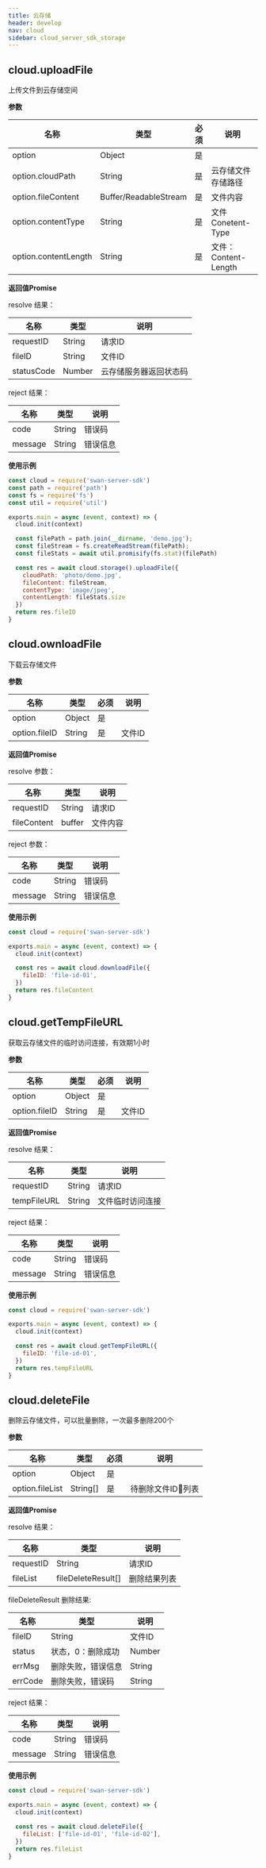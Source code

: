 ```yaml
---
title: 云存储
header: develop
nav: cloud
sidebar: cloud_server_sdk_storage
---
```


## cloud.uploadFile
上传文件到云存储空间


**参数**

|名称|类型|必须|说明|
|---|---|---|---|
|option|Object|是||
|option.cloudPath|String|是|云存储文件存储路径|
|option.fileContent|Buffer/ReadableStream|是|文件内容|
|option.contentType|String|是|文件 Conetent-Type|
|option.contentLength|String|是|文件：Content-Length|


**返回值Promise**

resolve 结果：

|名称|类型|说明|
|---|---|---|
|requestID|String|请求ID|
|fileID|String|文件ID|
|statusCode|Number|云存储服务器返回状态码|

reject 结果：

|名称|类型|说明|
|---|---|---|
|code|String|错误码|
|message|String|错误信息|


**使用示例**
``` js
const cloud = require('swan-server-sdk')
const path = require('path')
const fs = require('fs')
const util = require('util')

exports.main = async (event, context) => {
  cloud.init(context)

  const filePath = path.join(__dirname, 'demo.jpg');
  const fileStream = fs.createReadStream(filePath);
  const fileStats = await util.promisify(fs.stat)(filePath)

  const res = await cloud.storage().uploadFile({
    cloudPath: 'photo/demo.jpg',
    fileContent: fileStream,
    contentType: 'image/jpeg',
    contentLength: fileStats.size
  })
  return res.fileID
}
```


## cloud.ownloadFile
下载云存储文件


**参数**

|名称|类型|必须|说明|
|---|---|---|---|
|option|Object|是||
|option.fileID|String|是|文件ID|


**返回值Promise**

resolve 参数：

|名称|类型|说明|
|---|---|---|
|requestID|String|请求ID|
|fileContent|buffer|文件内容|

reject 参数：

|名称|类型|说明|
|---|---|---|
|code|String|错误码|
|message|String|错误信息|


**使用示例**
``` js
const cloud = require('swan-server-sdk')

exports.main = async (event, context) => {
  cloud.init(context)

  const res = await cloud.downloadFile({
    fileID: 'file-id-01',
  })
  return res.fileContent
}

```

## cloud.getTempFileURL
获取云存储文件的临时访问连接，有效期1小时

**参数**

|名称|类型|必须|说明|
|---|---|---|---|
|option|Object|是||
|option.fileID|String|是|文件ID|


**返回值Promise**

resolve 结果：

|名称|类型|说明|
|---|---|---|
|requestID|String|请求ID|
|tempFileURL|String|文件临时访问连接|

reject 结果：

|名称|类型|说明|
|---|---|---|
|code|String|错误码|
|message|String|错误信息|


**使用示例**
``` js
const cloud = require('swan-server-sdk')

exports.main = async (event, context) => {
  cloud.init(context)

  const res = await cloud.getTempFileURL({
    fileID: 'file-id-01',
  })
  return res.tempFileURL
}
```



## cloud.deleteFile
删除云存储文件，可以批量删除，一次最多删除200个


**参数**

|名称|类型|必须|说明|
|---|---|---|---|
|option|Object|是||
|option.fileList|String[]|是|待删除文件ID列表|


**返回值Promise**

resolve 结果：

|名称|类型|说明|
|---|---|---|
|requestID|String|请求ID|
|fileList|fileDeleteResult[]|删除结果列表|

fileDeleteResult 删除结果:

|名称|类型|说明|
|---|---|---|
|fileID|String|文件ID|
|status|状态，0：删除成功|Number|
|errMsg|删除失败，错误信息|String|
|errCode|删除失败，错误码|String|

reject 结果：

|名称|类型|说明|
|---|---|---|
|code|String|错误码|
|message|String|错误信息|


**使用示例**
``` js
const cloud = require('swan-server-sdk')

exports.main = async (event, context) => {
  cloud.init(context)

  const res = await cloud.deleteFile({
    fileList: ['file-id-01', 'file-id-02'],
  })
  return res.fileList
}
```
